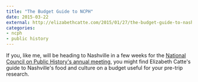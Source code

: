 ```yaml
---
title: "The Budget Guide to NCPH"
date: 2015-03-22
external: http://elizabethcatte.com/2015/01/27/the-budget-guide-to-nashville-ncph2015/
categories:
- ncph
- public history
---
```


If you, like me, will be heading to Nashville in a few weeks for the
[National Council on Public History's annual
meeting](http://ncph.org/cms/conferences/2015-annual-meeting/), you might find
Elizabeth Catte's guide to Nashville's food and culture on a budget
useful for your pre-trip research.

